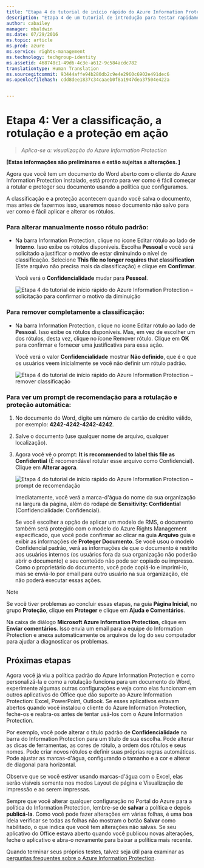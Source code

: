 ```yaml
---
title: "Etapa 4 do tutorial de início rápido do Azure Information Protection | Azure Rights Management"
description: "Etapa 4 de um tutorial de introdução para testar rapidamente o Microsoft Azure Information Protection para sua organização com apenas 4 etapas que devem levar menos de 15 minutos."
author: cabailey
manager: mbaldwin
ms.date: 07/29/2016
ms.topic: article
ms.prod: azure
ms.service: rights-management
ms.technology: techgroup-identity
ms.assetid: 468748c1-49d6-4c3e-a612-9c584acdc782
translationtype: Human Translation
ms.sourcegitcommit: 93444affe94b280db2c9e4e2960c6902e491dec6
ms.openlocfilehash: cdd8dee1837c34caaeb0f8a1947dea37504e422a


---
```


# Etapa 4: Ver a classificação, a rotulação e a proteção em ação 

>*Aplica-se a: visualização do Azure Information Protection*

**[Estas informações são preliminares e estão sujeitas a alterações. ]**

Agora que você tem um documento do Word aberto com o cliente do Azure Information Protection instalado, está pronto para ver como é fácil começar a rotular e proteger seu documento usando a política que configuramos.

A classificação e a proteção acontecem quando você salva o documento, mas antes de fazermos isso, usaremos nosso documento não salvo para ver como é fácil aplicar e alterar os rótulos.

### Para alterar manualmente nosso rótulo padrão:

- Na barra Information Protection, clique no ícone Editar rótulo ao lado de **Interno**. Isso exibe os rótulos disponíveis. Escolha **Pessoal** e você será solicitado a justificar o motivo de estar diminuindo o nível de classificação. Selecione **This file no longer requires that classification** (Este arquivo não precisa mais da classificação) e clique em **Confirmar**.  

    Você verá o **Confidencialidade** mudar para **Pessoal**.

    ![Etapa 4 do tutorial de início rápido do Azure Information Protection – solicitação para confirmar o motivo da diminuição](../media/confirm-lowering.png)

### Para remover completamente a classificação:

- Na barra Information Protection, clique no ícone Editar rótulo ao lado de **Pessoal**. Isso exibe os rótulos disponíveis. Mas, em vez de escolher um dos rótulos, desta vez, clique no ícone Remover rótulo. Clique em **OK** para confirmar e fornecer uma justificativa para essa ação.  

    Você verá o valor **Confidencialidade** mostrar **Não definido**, que é o que os usuários veem inicialmente se você não definir um rótulo padrão.

    ![Etapa 4 do tutorial de início rápido do Azure Information Protection – remover classificação](../media/sensitivity-not-set.png)


### Para ver um prompt de recomendação para a rotulação e proteção automática:

1. No documento do Word, digite um número de cartão de crédito válido, por exemplo: **4242-4242-4242-4242**. 

2. Salve o documento (use qualquer nome de arquivo, qualquer localização). 

3. Agora você vê o prompt: **It is recommended to label this file as Confidential** (É recomendável rotular esse arquivo como Confidencial). Clique em **Alterar agora**.

    ![Etapa 4 do tutorial de início rápido do Azure Information Protection – prompt de recomendação](../media/change-now.png)

    Imediatamente, você verá a marca-d'água do nome da sua organização na largura da página, além do rodapé de **Sensitivity: Confidential** (Confidencialidade: Confidencial). 

    Se você escolher a opção de aplicar um modelo de RMS, o documento também será protegido com o modelo do Azure Rights Management especificado, que você pode confirmar ao clicar na guia **Arquivo** guia e exibir as informações de **Proteger Documento**. Se você usou o modelo Confidencial padrão, verá as informações de que o documento é restrito aos usuários internos (os usuários fora da sua organização não poderão abrir o documento) e seu conteúdo não pode ser copiado ou impresso. Como o proprietário do documento, você pode copiá-lo e imprimi-lo, mas se enviá-lo por email para outro usuário na sua organização, ele não poderá executar essas ações.

> [!NOTE]
>Se você tiver problemas ao concluir essas etapas, na guia **Página Inicial**, no grupo **Proteção**, clique em **Proteger** e clique em **Ajuda e Comentários**. 
>
>Na caixa de diálogo **Microsoft Azure Information Protection**, clique em **Enviar comentários**. Isso envia um email para a equipe do Information Protection e anexa automaticamente os arquivos de log do seu computador para ajudar a diagnosticar os problemas.

##  Próximas etapas

Agora você já viu a política padrão do Azure Information Protection e como personalizá-la e como a rotulação funciona para um documento do Word, experimente algumas outras configurações e veja como elas funcionam em outros aplicativos do Office que dão suporte ao Azure Information Protection: Excel, PowerPoint, Outlook. Se esses aplicativos estavam abertos quando você instalou o cliente do Azure Information Protection, feche-os e reabra-os antes de tentar usá-los com o Azure Information Protection.

Por exemplo, você pode alterar o título padrão de **Confidencialidade** na barra do Information Protection para um título de sua escolha. Pode alterar as dicas de ferramentas, as cores de rótulo, a ordem dos rótulos e seus nomes. Pode criar novos rótulos e definir suas próprias regras automáticas. Pode ajustar as marcas-d'água, configurando o tamanho e a cor e alterar de diagonal para horizontal.

Observe que se você estiver usando marcas-d'água com o Excel, elas serão visíveis somente nos modos Layout de página e Visualização de impressão e ao serem impressas.

Sempre que você alterar qualquer configuração no Portal do Azure para a política do Information Protection, lembre-se de **salvar** a política e depois **publicá-la**. Como você pode fazer alterações em várias folhas, é uma boa ideia verificar se todas as folhas não mostram o botão **Salvar** como habilitado, o que indica que você tem alterações não salvas. Se seu aplicativo do Office estava aberto quando você publicou novas alterações, feche o aplicativo e abra-o novamente para baixar a política mais recente.

Quando terminar seus próprios testes, talvez seja útil para examinar as [perguntas frequentes sobre o Azure Information Protection](faq.md).




<!--HONumber=Jul16_HO5-->


